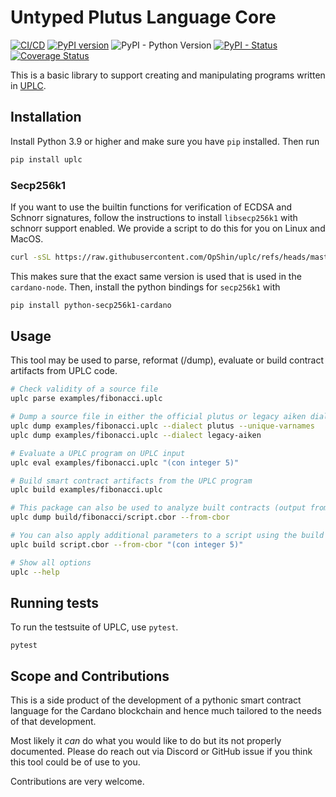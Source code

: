 Untyped Plutus Language Core 
==================================================
[![CI/CD](https://github.com/OpShin/uplc/actions/workflows/build.yml/badge.svg)](https://github.com/OpShin/uplc/actions/workflows/build.yml)
 [![PyPI version](https://badge.fury.io/py/uplc.svg)](https://pypi.org/project/uplc/)
 ![PyPI - Python Version](https://img.shields.io/pypi/pyversions/uplc.svg)
 [![PyPI - Status](https://img.shields.io/pypi/status/uplc.svg)](https://pypi.org/project/uplc/)
[![Coverage Status](https://coveralls.io/repos/github/OpShin/uplc/badge.svg?branch=master)](https://coveralls.io/github/OpShin/uplc?branch=master)

This is a basic library to support creating and manipulating programs written in [UPLC](https://blog.hachi.one/post/an-introduction-to-plutus-core/).

## Installation

Install Python 3.9 or higher and make sure you have `pip` installed.
Then run

```bash
pip install uplc
```

### Secp256k1

If you want to use the builtin functions for verification of ECDSA and Schnorr signatures,
follow the instructions to install `libsecp256k1` with schnorr support enabled. We provide a script to do this for you on Linux and MacOS.

```bash
curl -sSL https://raw.githubusercontent.com/OpShin/uplc/refs/heads/master/install_secp256k1.sh | bash
```


This makes sure that the exact same version is used that is used in the `cardano-node`.
Then, install the python bindings for `secp256k1` with

```bash
pip install python-secp256k1-cardano
```

## Usage

This tool may be used to parse, reformat (/dump), evaluate or build contract artifacts from UPLC code.

```bash
# Check validity of a source file
uplc parse examples/fibonacci.uplc

# Dump a source file in either the official plutus or legacy aiken dialect
uplc dump examples/fibonacci.uplc --dialect plutus --unique-varnames
uplc dump examples/fibonacci.uplc --dialect legacy-aiken

# Evaluate a UPLC program on UPLC input
uplc eval examples/fibonacci.uplc "(con integer 5)"

# Build smart contract artifacts from the UPLC program
uplc build examples/fibonacci.uplc

# This package can also be used to analyze built contracts (output from any Smart Contract Language)
uplc dump build/fibonacci/script.cbor --from-cbor

# You can also apply additional parameters to a script using the build command
uplc build script.cbor --from-cbor "(con integer 5)"

# Show all options
uplc --help
```

## Running tests

To run the testsuite of UPLC, use `pytest`.
```
pytest
```


## Scope and Contributions
This is a side product of the development of a pythonic smart contract language for the Cardano blockchain
and hence much tailored to the needs of that development.

Most likely it *can* do what you would like to do but its not properly documented. Please do reach out via Discord or GitHub issue if you think this tool could be of use to you.

Contributions are very welcome.
